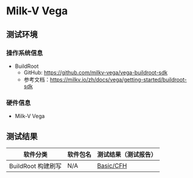 # Milk-V Vega

## 测试环境

### 操作系统信息

- BuildRoot
    - GitHub: https://github.com/milkv-vega/vega-buildroot-sdk
    - 参考文档：https://milkv.io/zh/docs/vega/getting-started/buildroot-sdk

### 硬件信息

- Milk-V Vega

## 测试结果

| 软件分类           | 软件包名 | 测试结果（测试报告）   |
| ------------------ | -------- | ---------------------- |
| BuildRoot 构建刷写 | N/A      | [Basic/CFH][BuildRoot] |

[BuildRoot]: ./BuildRoot/README_zh.md